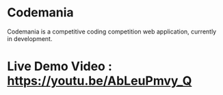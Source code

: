 # Codemania
Codemania is a competitive coding competition web application, currently in development.

# Live Demo Video : https://youtu.be/AbLeuPmvy_Q
